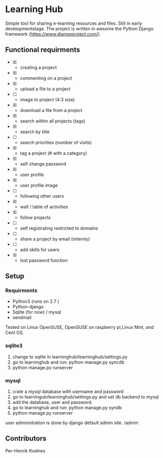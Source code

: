 Learning Hub
============

Simple tool for sharing e-learning resources and files. 
Still in early developmentstage.
The project is written in awsome the Python Django
framework (https://www.djangoproject.com/).



Functional requirments
-----------------------

* [x] - creating a project
* [x] - commenting on a project
* [x] - upload a file to a project
* [ ] - image to project (4:3 size)
* [x] - download a file from a project
* [x] - search within all projects (tags)
* [x] - search by title
* [ ] - search priorities (number of visits)
* [x] - tag a project (# with a category)
* [x] - self change password
* [x] - user profile
* [x] - user profile image
* [ ] - following other users
* [x] - wall / table of activities
* [x] - follow projects
* [ ] - self registrating restricted to domains
* [ ] - share a project by email (internly)
* [ ] - add skills for users
* [x] - lost password function 


Setup
-----
### Requirments

- Python3 (runs on 2.7 ) 
- Python-django 
- Sqlite (for now) / mysql
- sendmail

Tested on Linux OpenSUSE, OpenSUSE on raspberry pi,Linux Mint, and Cent OS.

### sqlite3
1) change to sqlite in learninghub/learninghub/settings.py 
2) go to learninghub and run: python manage.py syncdb
3) python manage.py runserver

### mysql
1) crate a mysql database with username and password
2) go to learningub/learninghub/settings.py and set db backend to mysql
3) add the database, user and password. 
4) go to learninghub and run: python manage.py syndb
5) python manage.py runserver

user administration is done by django default admin site. 
<your-site>/admin


Contributors
------------
Per-Henrik Kvalnes 
